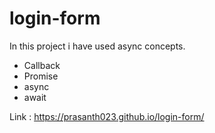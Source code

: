 # login-form

In this project i have used async concepts.

- Callback
- Promise
- async 
- await

Link : https://prasanth023.github.io/login-form/
